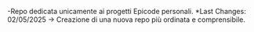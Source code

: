 -Repo dedicata unicamente ai progetti Epicode personali.  *Last Changes: 02/05/2025 -> Creazione di una nuova repo più ordinata e comprensibile.
